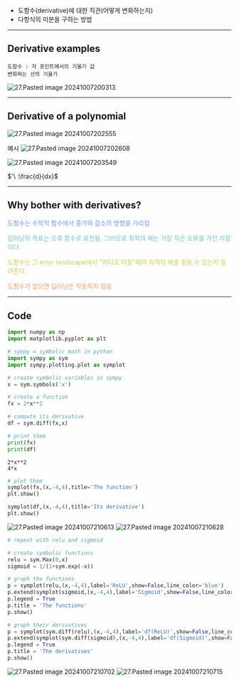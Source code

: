 - 도함수(derivative)에 대한 직관(어떻게 변화하는지)
- 다항식의 미분을 구하는 방법

 ---
## Derivative examples

	도함수 : 각 포인트에서의 기울기 값
	변화하는 선의 기울기

![27.Pasted image 20241007200313](../pic/5.%20Math,%20numpy,%20PyTorch/27.Pasted%20image%2020241007200313.png)

---
## Derivative of a polynomial

![27.Pasted image 20241007202555](../pic/5.%20Math,%20numpy,%20PyTorch/27.Pasted%20image%2020241007202555.png)

예시
![27.Pasted image 20241007202608](../pic/5.%20Math,%20numpy,%20PyTorch/27.Pasted%20image%2020241007202608.png)

![27.Pasted image 20241007203549](../pic/5.%20Math,%20numpy,%20PyTorch/27.Pasted%20image%2020241007203549.png)

$'\ :\frac{d}{dx}$  

---
## Why bother with derivatives?

<span style="color:rgb(118, 147, 234)">도함수는 수학적 함수에서 증가와 감소의 방향을 가리킴</span>

<span style="color:rgb(116, 195, 194)">딥러닝의 목표는 오류 함수로 표현됨. 그러므로 최적의 해는 가장 작은 오류를 가진 지점이다.
</span>

<span style="color:rgb(205, 205, 81)">도함수는 그 error landscape에서 "어디로 이동"해야 최적의 해를 찾을 수 있는지 알려준다.</span>

<span style="color:rgb(236, 158, 111)">도함수가 없으면 딥러닝은 작동하지 않음</span> 

---
## Code

```python
import numpy as np
import matplotlib.pyplot as plt

# sympy = symbolic math in python
import sympy as sym
import sympy.plotting.plot as symplot
```

```python
# create symbolic variables in sympy
x = sym.symbols('x')

# create a function
fx = 2*x**2

# compute its derivative
df = sym.diff(fx,x)

# print them
print(fx)
print(df)
```
```
2*x**2
4*x
```

```python
# plot them
symplot(fx,(x,-4,4),title='The function')
plt.show()

symplot(df,(x,-4,4),title='Its derivative')
plt.show()
```
![27.Pasted image 20241007210613](../pic/5.%20Math,%20numpy,%20PyTorch/27.Pasted%20image%2020241007210613.png)
![27.Pasted image 20241007210628](../pic/5.%20Math,%20numpy,%20PyTorch/27.Pasted%20image%2020241007210628.png)

```python
# repeat with relu and sigmoid

# create symbolic functions
relu = sym.Max(0,x)
sigmoid = 1/(1+sym.exp(-x))

# graph the functions
p = symplot(relu,(x,-4,4),label='ReLU',show=False,line_color='blue')
p.extend(symplot(sigmoid,(x,-4,4),label='Sigmoid',show=False,line_color='red'))
p.legend = True
p.title = 'The functions'
p.show()

# graph their derivatives
p = symplot(sym.diff(relu),(x,-4,4),label='df(ReLU)',show=False,line_color='blue')
p.extend(symplot(sym.diff(sigmoid),(x,-4,4),label='df(Sigmoid)',show=False,line_color='red'))
p.legend = True
p.title = 'The derivatives'
p.show()
```
![27.Pasted image 20241007210702](../pic/5.%20Math,%20numpy,%20PyTorch/27.Pasted%20image%2020241007210702.png)
![27.Pasted image 20241007210715](../pic/5.%20Math,%20numpy,%20PyTorch/27.Pasted%20image%2020241007210715.png)
